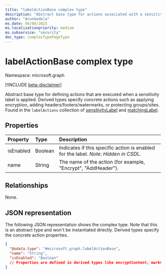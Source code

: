 ```yaml
---
title: "labelActionBase complex type"
description: "Abstract base type for actions associated with a sensitivity label, like applying encryption or content markings."
author: "ArunGedela"
ms.date: 04/08/2025
ms.localizationpriority: medium
ms.subservice: "security"
doc_type: complexTypePageType
---
```


# labelActionBase complex type

Namespace: microsoft.graph

[!INCLUDE [beta-disclaimer](../../includes/beta-disclaimer.md)]

Abstract base type for defining actions that are executed when a sensitivity label is applied. Derived types specify concrete actions such as applying encryption, adding headers/footers/watermarks, or protecting groups/sites. Found in the `labelActions` collection of [sensitivityLabel](../resources/sensitivitylabel.md) and [matchingLabel](../resources/matchinglabel.md).

## Properties

| Property  | Type    | Description                                                                    |
| :-------- | :------ | :----------------------------------------------------------------------------- |
| isEnabled | Boolean | Indicates if this specific action is enabled for the label. *Note: Hidden in CSDL.* |
| name      | String  | The name of the action (for example, "Encrypt", "AddHeader").                         |

## Relationships

None.

## JSON representation

The following JSON representation shows the complex type. Note that this is an abstract type and won't be instantiated directly. Derived types specify the concrete action properties.
<!-- {
  "blockType": "resource",
  "abstract": true,
  "@odata.type": "microsoft.graph.labelActionBase",
  "openType": false
}-->
``` json
{
  "@odata.type": "#microsoft.graph.labelActionBase",
  "name": "String",
  "isEnabled": "Boolean"
  // Properties are defined in derived types like encryptContent, markContent, etc.
}
```